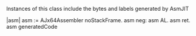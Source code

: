 Instances of this class include the bytes and labels generated by AsmJIT|asm|asm := AJx64Assembler noStackFrame.asm neg: asm AL.asm ret.asm generatedCode 